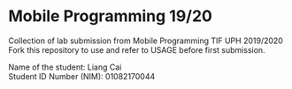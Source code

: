 # Mobile Programming 19/20
Collection of lab submission from Mobile Programming TIF UPH 2019/2020
Fork this repository to use and refer to USAGE before first submission.

Name of the student: Liang Cai\
Student ID Number (NIM): 01082170044
